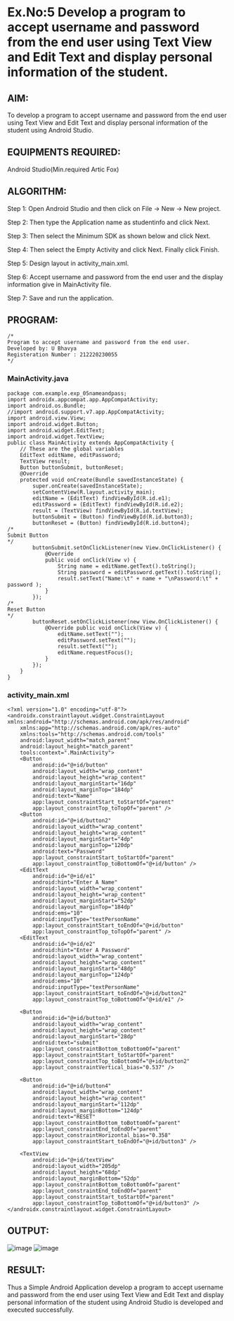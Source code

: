 # Ex.No:5 Develop a program to accept username and password from the end user using Text View and Edit Text and display personal information of the student.


## AIM:

To develop a program to accept username and password from the end user using Text View and Edit Text and display personal information of the student using Android Studio.

## EQUIPMENTS REQUIRED:

Android Studio(Min.required Artic Fox)

## ALGORITHM:

Step 1: Open Android Studio and then click on File -> New -> New project.

Step 2: Then type the Application name as studentinfo and click Next. 

Step 3: Then select the Minimum SDK as shown below and click Next.

Step 4: Then select the Empty Activity and click Next. Finally click Finish.

Step 5: Design layout in activity_main.xml.

Step 6: Accept username and password from the end user and the display information give in MainActivity file.

Step 7: Save and run the application.

## PROGRAM:
```
/*
Program to accept username and password from the end user.
Developed by: U Bhavya
Registeration Number : 212220230055
*/
```
### MainActivity.java
```
package com.example.exp_05nameandpass;
import androidx.appcompat.app.AppCompatActivity;
import android.os.Bundle;
//import android.support.v7.app.AppCompatActivity;
import android.view.View;
import android.widget.Button;
import android.widget.EditText;
import android.widget.TextView;
public class MainActivity extends AppCompatActivity {
    // These are the global variables
    EditText editName, editPassword;
    TextView result;
    Button buttonSubmit, buttonReset;
    @Override
    protected void onCreate(Bundle savedInstanceState) {
        super.onCreate(savedInstanceState);
        setContentView(R.layout.activity_main);
        editName = (EditText) findViewById(R.id.e1);
        editPassword = (EditText) findViewById(R.id.e2);
        result = (TextView) findViewById(R.id.textView);
        buttonSubmit = (Button) findViewById(R.id.button3);
        buttonReset = (Button) findViewById(R.id.button4);
/*
Submit Button
*/
        buttonSubmit.setOnClickListener(new View.OnClickListener() {
            @Override
            public void onClick(View v) {
                String name = editName.getText().toString();
                String password = editPassword.getText().toString();
                result.setText("Name:\t" + name + "\nPassword:\t" + password );
            }
        });
/*
Reset Button
*/
        buttonReset.setOnClickListener(new View.OnClickListener() {
            @Override public void onClick(View v) {
                editName.setText("");
                editPassword.setText("");
                result.setText("");
                editName.requestFocus();
            }
        });
    }
}

```
### activity_main.xml
```
<?xml version="1.0" encoding="utf-8"?>
<androidx.constraintlayout.widget.ConstraintLayout xmlns:android="http://schemas.android.com/apk/res/android"
    xmlns:app="http://schemas.android.com/apk/res-auto"
    xmlns:tools="http://schemas.android.com/tools"
    android:layout_width="match_parent"
    android:layout_height="match_parent"
    tools:context=".MainActivity">
    <Button
        android:id="@+id/button"
        android:layout_width="wrap_content"
        android:layout_height="wrap_content"
        android:layout_marginStart="16dp"
        android:layout_marginTop="184dp"
        android:text="Name"
        app:layout_constraintStart_toStartOf="parent"
        app:layout_constraintTop_toTopOf="parent" />
    <Button
        android:id="@+id/button2"
        android:layout_width="wrap_content"
        android:layout_height="wrap_content"
        android:layout_marginStart="4dp"
        android:layout_marginTop="120dp"
        android:text="Password"
        app:layout_constraintStart_toStartOf="parent"
        app:layout_constraintTop_toBottomOf="@+id/button" />
    <EditText
        android:id="@+id/e1"
        android:hint="Enter A Name"
        android:layout_width="wrap_content"
        android:layout_height="wrap_content"
        android:layout_marginStart="52dp"
        android:layout_marginTop="184dp"
        android:ems="10"
        android:inputType="textPersonName"
        app:layout_constraintStart_toEndOf="@+id/button"
        app:layout_constraintTop_toTopOf="parent" />
    <EditText
        android:id="@+id/e2"
        android:hint="Enter A Password"
        android:layout_width="wrap_content"
        android:layout_height="wrap_content"
        android:layout_marginStart="48dp"
        android:layout_marginTop="124dp"
        android:ems="10"
        android:inputType="textPersonName"
        app:layout_constraintStart_toEndOf="@+id/button2"
        app:layout_constraintTop_toBottomOf="@+id/e1" />

    <Button
        android:id="@+id/button3"
        android:layout_width="wrap_content"
        android:layout_height="wrap_content"
        android:layout_marginStart="28dp"
        android:text="submit"
        app:layout_constraintBottom_toBottomOf="parent"
        app:layout_constraintStart_toStartOf="parent"
        app:layout_constraintTop_toBottomOf="@+id/button2"
        app:layout_constraintVertical_bias="0.537" />

    <Button
        android:id="@+id/button4"
        android:layout_width="wrap_content"
        android:layout_height="wrap_content"
        android:layout_marginStart="112dp"
        android:layout_marginBottom="124dp"
        android:text="RESET"
        app:layout_constraintBottom_toBottomOf="parent"
        app:layout_constraintEnd_toEndOf="parent"
        app:layout_constraintHorizontal_bias="0.358"
        app:layout_constraintStart_toEndOf="@+id/button3" />

    <TextView
        android:id="@+id/textView"
        android:layout_width="205dp"
        android:layout_height="68dp"
        android:layout_marginBottom="52dp"
        app:layout_constraintBottom_toBottomOf="parent"
        app:layout_constraintEnd_toEndOf="parent"
        app:layout_constraintStart_toStartOf="parent"
        app:layout_constraintTop_toBottomOf="@+id/button3" />
</androidx.constraintlayout.widget.ConstraintLayout>
```
## OUTPUT:

![image](https://user-images.githubusercontent.com/75235293/169450655-625c51e5-e84e-40c8-a731-6256e344d636.png)
![image](https://user-images.githubusercontent.com/75235293/169450717-6fbf72ee-28c8-463b-8fa1-1ec6c1e336ab.png)


## RESULT:
Thus a Simple Android Application develop a program to accept username and password from the end user using Text View and Edit Text and display personal information of the student using Android Studio is developed and executed successfully.
